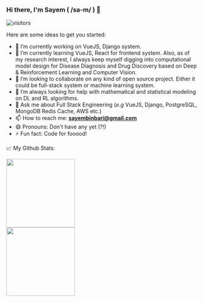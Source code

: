 ### Hi there, I'm Sayem ( /sa-m/ ) 👋

![visitors](https://visitor-badge.glitch.me/badge?page_id=${your.username}.${your.repo.id})

Here are some ideas to get you started:

- 🔭 I’m currently working on VueJS, Django system.
- 🌱 I’m currently learning VueJS, React for frontend system. Also, as of my research interest, I always keep myself digging into computational model design for Disease Diagnosis and Drug Discovery based on Deep & Reinforcement Learning and Computer Vision.
- 👯 I’m looking to collaborate on any kind of open source project. Either it could be full-stack system or machine learning system.
- 🤔 I’m always looking for help with mathematical and statistical modeling on DL and RL algorithms. 
- 💬 Ask me about Full Stack Engineering (_e.g_ VueJS, Django, PostgreSQL, MongoDB Redis Cache, AWS etc.)
- 📫 How to reach me: **sayembinbari@gmail.com**
- 😄 Pronouns: Don't have any yet (?!)
- ⚡ Fun fact: Code for fooood!

📈 My Github Stats:

<div class="row">
  <div class="col-md-4" markdown="1">
  <img height="180em" src="https://github-readme-stats.vercel.app/api?username=iamsayem&show_icons=true&hide_border=true&&count_private=true&include_all_commits=true" />
  </div>
  <div class="col-md-4" markdown="1">
    <img height="180em" src="https://github-readme-stats.vercel.app/api/top-langs/?username=iamsayem&layout=compact" />
  </div>
</div>
